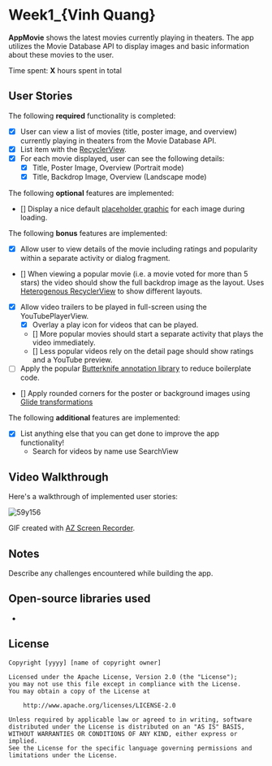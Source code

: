 # Week1\_{Vinh Quang}

**AppMovie** shows the latest movies currently playing in theaters. The app utilizes the Movie Database API to display images and basic information about these movies to the user.

Time spent: **X** hours spent in total

## User Stories

The following **required** functionality is completed:

- [x] User can view a list of movies (title, poster image, and overview) currently playing in theaters from the Movie Database API.
- [x] List item with the [RecyclerView](https://guides.codepath.com/android/Using-the-RecyclerView).
- [x] For each movie displayed, user can see the following details:
  - [x] Title, Poster Image, Overview (Portrait mode)
  - [x] Title, Backdrop Image, Overview (Landscape mode)

The following **optional** features are implemented:

- [] Display a nice default [placeholder graphic](https://guides.codepath.com/android/Displaying-Images-with-the-Glide-Library) for each image during loading.

The following **bonus** features are implemented:

- [x] Allow user to view details of the movie including ratings and popularity within a separate activity or dialog fragment.
- [] When viewing a popular movie (i.e. a movie voted for more than 5 stars) the video should show the full backdrop image as the layout. Uses [Heterogenous RecyclerView](http://guides.codepath.com/android/Heterogenous-Layouts-inside-RecyclerView) to show different layouts.
- [x] Allow video trailers to be played in full-screen using the YouTubePlayerView.
  - [x] Overlay a play icon for videos that can be played.
  - [] More popular movies should start a separate activity that plays the video immediately.
  - [] Less popular videos rely on the detail page should show ratings and a YouTube preview.
- [ ] Apply the popular [Butterknife annotation library](http://guides.codepath.com/android/Reducing-View-Boilerplate-with-Butterknife) to reduce boilerplate code.
- [] Apply rounded corners for the poster or background images using [Glide transformations](https://bumptech.github.io/glide/doc/transformations.html)

The following **additional** features are implemented:

- [x] List anything else that you can get done to improve the app functionality!
  - Search for videos by name use SearchView

## Video Walkthrough

Here's a walkthrough of implemented user stories:

![59y156](https://user-images.githubusercontent.com/67914761/118588312-59a10880-b7c8-11eb-864e-dc5436c73971.gif)



GIF created with [AZ Screen Recorder](https://play.google.com/store/apps/details?id=com.hecorat.screenrecorder.free&hl=en).

## Notes

Describe any challenges encountered while building the app.

## Open-source libraries used

-

## License

    Copyright [yyyy] [name of copyright owner]

    Licensed under the Apache License, Version 2.0 (the "License");
    you may not use this file except in compliance with the License.
    You may obtain a copy of the License at

        http://www.apache.org/licenses/LICENSE-2.0

    Unless required by applicable law or agreed to in writing, software
    distributed under the License is distributed on an "AS IS" BASIS,
    WITHOUT WARRANTIES OR CONDITIONS OF ANY KIND, either express or implied.
    See the License for the specific language governing permissions and
    limitations under the License.
